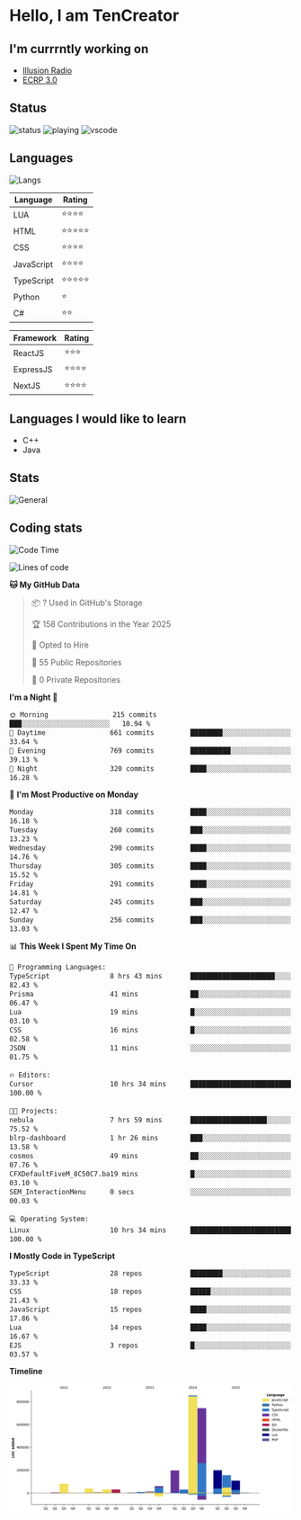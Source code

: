 # Hello, I am TenCreator

## I'm currrntly working on
- [Illusion Radio](https://illusionradio.co.uk/)
- [ECRP 3.0](http://github.com/Emerald-Coast-Roleplay/)

## Status
![status](https://api.statusbadges.me/badge/status/518334475038359555?simple=true&style=for-the-badge)
![playing](https://api.statusbadges.me/badge/playing/518334475038359555?style=for-the-badge)
![vscode](https://api.statusbadges.me/badge/vscode/518334475038359555?style=for-the-badge)

## Languages
![Langs](https://github-readme-stats.vercel.app/api/top-langs/?username=tencreator&layout=compact&theme=radical)


|Language|Rating|
|--------|------|
|LUA|⭐️⭐️⭐️⭐️|
|HTML|⭐️⭐️⭐️⭐️⭐️|
|CSS|⭐️⭐️⭐️⭐️|
|JavaScript|⭐️⭐️⭐️⭐️|
|TypeScript|⭐️⭐️⭐️⭐️⭐️|
|Python|⭐️|
|C#|⭐️⭐️ |

|Framework|Rating|
|--------|------|
|ReactJS|⭐️⭐️⭐|
|ExpressJS|⭐️⭐️⭐️⭐️|
|NextJS|⭐️⭐️⭐⭐️|

## Languages I would like to learn
- C++
- Java

## Stats
![General](https://github-readme-stats.vercel.app/api?username=tencreator&show_icons=true&theme=radical)

## Coding stats

<!--START_SECTION:waka-->
![Code Time](http://img.shields.io/badge/Code%20Time-451%20hrs%2035%20mins-blue)

![Lines of code](https://img.shields.io/badge/From%20Hello%20World%20I%27ve%20Written-1.9%20million%20lines%20of%20code-blue)

**🐱 My GitHub Data** 

> 📦 ? Used in GitHub's Storage 
 > 
> 🏆 158 Contributions in the Year 2025
 > 
> 💼 Opted to Hire
 > 
> 📜 55 Public Repositories 
 > 
> 🔑 0 Private Repositories 
 > 
**I'm a Night 🦉** 

```text
🌞 Morning                215 commits         ███░░░░░░░░░░░░░░░░░░░░░░   10.94 % 
🌆 Daytime                661 commits         ████████░░░░░░░░░░░░░░░░░   33.64 % 
🌃 Evening                769 commits         ██████████░░░░░░░░░░░░░░░   39.13 % 
🌙 Night                  320 commits         ████░░░░░░░░░░░░░░░░░░░░░   16.28 % 
```
📅 **I'm Most Productive on Monday** 

```text
Monday                   318 commits         ████░░░░░░░░░░░░░░░░░░░░░   16.18 % 
Tuesday                  260 commits         ███░░░░░░░░░░░░░░░░░░░░░░   13.23 % 
Wednesday                290 commits         ████░░░░░░░░░░░░░░░░░░░░░   14.76 % 
Thursday                 305 commits         ████░░░░░░░░░░░░░░░░░░░░░   15.52 % 
Friday                   291 commits         ████░░░░░░░░░░░░░░░░░░░░░   14.81 % 
Saturday                 245 commits         ███░░░░░░░░░░░░░░░░░░░░░░   12.47 % 
Sunday                   256 commits         ███░░░░░░░░░░░░░░░░░░░░░░   13.03 % 
```


📊 **This Week I Spent My Time On** 

```text
💬 Programming Languages: 
TypeScript               8 hrs 43 mins       █████████████████████░░░░   82.43 % 
Prisma                   41 mins             ██░░░░░░░░░░░░░░░░░░░░░░░   06.47 % 
Lua                      19 mins             █░░░░░░░░░░░░░░░░░░░░░░░░   03.10 % 
CSS                      16 mins             █░░░░░░░░░░░░░░░░░░░░░░░░   02.58 % 
JSON                     11 mins             ░░░░░░░░░░░░░░░░░░░░░░░░░   01.75 % 

🔥 Editors: 
Cursor                   10 hrs 34 mins      █████████████████████████   100.00 % 

🐱‍💻 Projects: 
nebula                   7 hrs 59 mins       ███████████████████░░░░░░   75.52 % 
blrp-dashboard           1 hr 26 mins        ███░░░░░░░░░░░░░░░░░░░░░░   13.58 % 
cosmos                   49 mins             ██░░░░░░░░░░░░░░░░░░░░░░░   07.76 % 
CFXDefaultFiveM_8C50C7.ba19 mins             █░░░░░░░░░░░░░░░░░░░░░░░░   03.10 % 
SEM_InteractionMenu      0 secs              ░░░░░░░░░░░░░░░░░░░░░░░░░   00.03 % 

💻 Operating System: 
Linux                    10 hrs 34 mins      █████████████████████████   100.00 % 
```

**I Mostly Code in TypeScript** 

```text
TypeScript               28 repos            ████████░░░░░░░░░░░░░░░░░   33.33 % 
CSS                      18 repos            █████░░░░░░░░░░░░░░░░░░░░   21.43 % 
JavaScript               15 repos            ████░░░░░░░░░░░░░░░░░░░░░   17.86 % 
Lua                      14 repos            ████░░░░░░░░░░░░░░░░░░░░░   16.67 % 
EJS                      3 repos             █░░░░░░░░░░░░░░░░░░░░░░░░   03.57 % 
```



**Timeline**

![Lines of Code chart](https://raw.githubusercontent.com/tencreator/tencreator/main/assets/bar_graph.png)


<!--END_SECTION:waka-->
